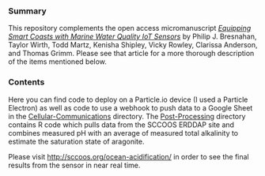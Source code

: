 ### Summary
This repository complements the open access micromanuscript [*Equipping Smart Coasts with Marine Water Quality IoT Sensors*](https://www.sciencedirect.com/science/article/pii/S2590123019300878) by Philip J. Bresnahan, Taylor Wirth, Todd Martz, Kenisha Shipley, Vicky Rowley, Clarissa Anderson, and Thomas Grimm. Please see that article for a more thorough description of the items mentioned below.

### Contents
Here you can find code to deploy on a Particle.io device (I used a Particle Electron) as well as code to use a webhook to push data to a Google Sheet in the [Cellular-Communications](../../tree/master/Cellular-Communications) directory. The [Post-Processing](../../tree/master/Post-Processing) directory contains R code which pulls data from the SCCOOS ERDDAP site and combines measured pH with an average of measured total alkalinity to estimate the saturation state of aragonite.

Please visit http://sccoos.org/ocean-acidification/ in order to see the final results from the sensor in near real time.

